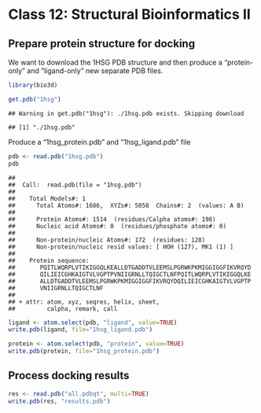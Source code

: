 Class 12: Structural Bioinformatics II
================

## Prepare protein structure for docking

We want to download the 1HSG PDB structure and then produce a
“protein-only” and “ligand-only” new separate PDB files.

``` r
library(bio3d)

get.pdb("1hsg")
```

    ## Warning in get.pdb("1hsg"): ./1hsg.pdb exists. Skipping download

    ## [1] "./1hsg.pdb"

Produce a “1hsg\_protein.pdb” and “1hsg\_ligand.pdb” file

``` r
pdb <- read.pdb("1hsg.pdb")
pdb
```

    ## 
    ##  Call:  read.pdb(file = "1hsg.pdb")
    ## 
    ##    Total Models#: 1
    ##      Total Atoms#: 1686,  XYZs#: 5058  Chains#: 2  (values: A B)
    ## 
    ##      Protein Atoms#: 1514  (residues/Calpha atoms#: 198)
    ##      Nucleic acid Atoms#: 0  (residues/phosphate atoms#: 0)
    ## 
    ##      Non-protein/nucleic Atoms#: 172  (residues: 128)
    ##      Non-protein/nucleic resid values: [ HOH (127), MK1 (1) ]
    ## 
    ##    Protein sequence:
    ##       PQITLWQRPLVTIKIGGQLKEALLDTGADDTVLEEMSLPGRWKPKMIGGIGGFIKVRQYD
    ##       QILIEICGHKAIGTVLVGPTPVNIIGRNLLTQIGCTLNFPQITLWQRPLVTIKIGGQLKE
    ##       ALLDTGADDTVLEEMSLPGRWKPKMIGGIGGFIKVRQYDQILIEICGHKAIGTVLVGPTP
    ##       VNIIGRNLLTQIGCTLNF
    ## 
    ## + attr: atom, xyz, seqres, helix, sheet,
    ##         calpha, remark, call

``` r
ligand <- atom.select(pdb, "ligand", value=TRUE)
write.pdb(ligand, file="1hsg_ligand.pdb")
```

``` r
protein <- atom.select(pdb, "protein", value=TRUE)
write.pdb(protein, file="1hsg_protein.pdb")
```

## Process docking results

``` r
res <- read.pdb("all.pdbqt", multi=TRUE)
write.pdb(res, "results.pdb")
```
